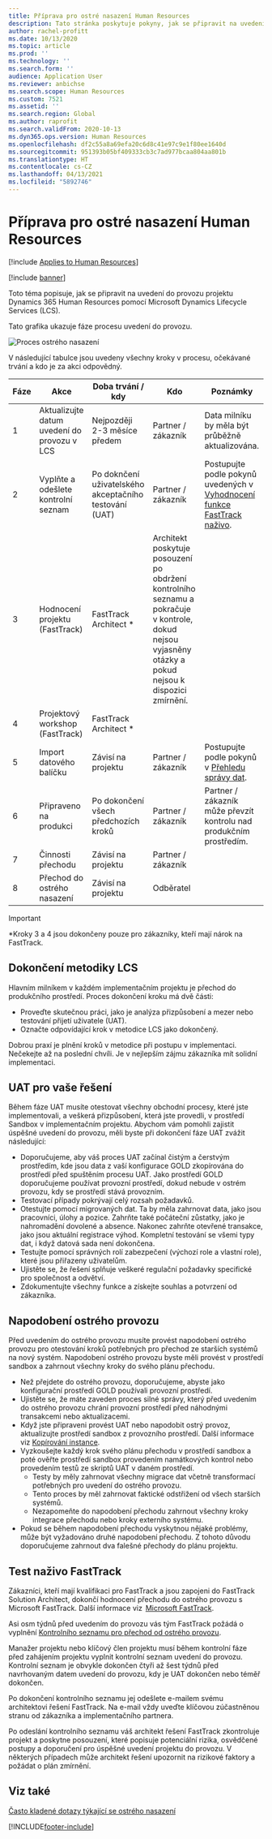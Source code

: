 ```yaml
---
title: Příprava pro ostré nasazení Human Resources
description: Tato stránka poskytuje pokyny, jak se připravit na uvedení do provozu Dynamics 365 Human Resources.
author: rachel-profitt
ms.date: 10/13/2020
ms.topic: article
ms.prod: ''
ms.technology: ''
ms.search.form: ''
audience: Application User
ms.reviewer: anbichse
ms.search.scope: Human Resources
ms.custom: 7521
ms.assetid: ''
ms.search.region: Global
ms.author: raprofit
ms.search.validFrom: 2020-10-13
ms.dyn365.ops.version: Human Resources
ms.openlocfilehash: df2c55a8a69efa20c6d8c41e97c9e1f80ee1640d
ms.sourcegitcommit: 951393b05bf409333cb3c7ad977bcaa804aa801b
ms.translationtype: HT
ms.contentlocale: cs-CZ
ms.lasthandoff: 04/13/2021
ms.locfileid: "5892746"
---
```

# <a name="prepare-for-human-resources-go-live"></a>Příprava pro ostré nasazení Human Resources

[!include [Applies to Human Resources](../includes/applies-to-hr.md)]

[!include [banner](../includes/banner.md)]

Toto téma popisuje, jak se připravit na uvedení do provozu projektu Dynamics 365 Human Resources pomocí Microsoft Dynamics Lifecycle Services (LCS). 

Tato grafika ukazuje fáze procesu uvedení do provozu. 

![Proces ostrého nasazení](./media/hr-admin-go-live-prepare-process.png)

V následující tabulce jsou uvedeny všechny kroky v procesu, očekávané trvání a kdo je za akci odpovědný.

| Fáze | Akce | Doba trvání / kdy | Kdo | Poznámky |
| --- | --- | --- | --- |--- |
| 1 | Aktualizujte datum uvedení do provozu v LCS | Nejpozději 2-3 měsíce předem | Partner / zákazník | Data milníku by měla být průběžně aktualizována. |
| 2 | Vyplňte a odešlete kontrolní seznam | Po doknčení uživatelského akceptačního testování (UAT) | Partner / zákazník | Postupujte podle pokynů uvedených v [Vyhodnocení funkce FastTrack naživo](hr-admin-go-live-prepare.md#fasttrack-go-live-assessment). |
| 3 | Hodnocení projektu (FastTrack) | FastTrack Architect * | Architekt poskytuje posouzení po obdržení kontrolního seznamu a pokračuje v kontrole, dokud nejsou vyjasněny otázky a pokud nejsou k dispozici zmírnění. |
| 4 | Projektový workshop (FastTrack) | FastTrack Architect * | |
| 5 | Import datového balíčku | Závisí na projektu | Partner / zákazník | Postupujte podle pokynů v [Přehledu správy dat](../fin-ops-core/dev-itpro/data-entities/data-entities-data-packages.md).|
| 6 | Připraveno na produkci | Po dokončení všech předchozích kroků | Partner / zákazník | Partner / zákazník může převzít kontrolu nad produkčním prostředím.|
| 7 | Činnosti přechodu | Závisí na projektu | Partner / zákazník | |
| 8 | Přechod do ostrého nasazení | Závisí na projektu | Odběratel | |

> [!IMPORTANT]
> *Kroky 3 a 4 jsou dokončeny pouze pro zákazníky, kteří mají nárok na FastTrack.

## <a name="completing-the-lcs-methodology"></a>Dokončení metodiky LCS

Hlavním milníkem v každém implementačním projektu je přechod do produkčního prostředí. Proces dokončení kroku má dvě části: 

- Proveďte skutečnou práci, jako je analýza přizpůsobení a mezer nebo testování přijetí uživatele (UAT). 
- Označte odpovídající krok v metodice LCS jako dokončený. 

Dobrou praxí je plnění kroků v metodice při postupu v implementaci. Nečekejte až na poslední chvíli. Je v nejlepším zájmu zákazníka mít solidní implementaci. 

## <a name="uat-for-your-solution"></a>UAT pro vaše řešení

Během fáze UAT musíte otestovat všechny obchodní procesy, které jste implementovali, a veškerá přizpůsobení, která jste provedli, v prostředí Sandbox v implementačním projektu. Abychom vám pomohli zajistit úspěšné uvedení do provozu, měli byste při dokončení fáze UAT zvážit následující: 

- Doporučujeme, aby váš proces UAT začínal čistým a čerstvým prostředím, kde jsou data z vaší konfigurace GOLD zkopírována do prostředí před spuštěním procesu UAT. Jako prostředí GOLD doporučujeme používat provozní prostředí, dokud nebude v ostrém provozu, kdy se prostředí stává provozním.
- Testovací případy pokrývají celý rozsah požadavků. 
- Otestujte pomocí migrovaných dat. Ta by měla zahrnovat data, jako jsou pracovníci, úlohy a pozice. Zahrňte také počáteční zůstatky, jako je nahromadění dovolené a absence. Nakonec zahrňte otevřené transakce, jako jsou aktuální registrace výhod. Kompletní testování se všemi typy dat, i když datová sada není dokončena. 
- Testujte pomocí správných rolí zabezpečení (výchozí role a vlastní role), které jsou přiřazeny uživatelům. 
- Ujistěte se, že řešení splňuje veškeré regulační požadavky specifické pro společnost a odvětví. 
- Zdokumentujte všechny funkce a získejte souhlas a potvrzení od zákazníka. 

## <a name="mock-go-live"></a>Napodobení ostrého provozu

Před uvedením do ostrého provozu musíte provést napodobení ostrého provozu pro otestování kroků potřebných pro přechod ze starších systémů na nový systém. Napodobení ostrého provozu byste měli provést v prostředí sandbox a zahrnout všechny kroky do svého plánu přechodu.

- Než přejdete do ostrého provozu, doporučujeme, abyste jako konfigurační prostředí GOLD používali provozní prostředí.
- Ujistěte se, že máte zaveden proces silné správy, který před uvedením do ostrého provozu chrání provozní prostředí před náhodnými transakcemi nebo aktualizacemi.
- Když jste připraveni provést UAT nebo napodobit ostrý provoz, aktualizujte prostředí sandbox z provozního prostředí. Další informace viz [Kopírování instance](hr-admin-setup-copy-instance.md).
- Vyzkoušejte každý krok svého plánu přechodu v prostředí sandbox a poté ověřte prostředí sandbox provedením namátkových kontrol nebo provedením testů ze skriptů UAT v daném prostředí.
  - Testy by měly zahrnovat všechny migrace dat včetně transformací potřebných pro uvedení do ostrého provozu.
  - Tento proces by měl zahrnovat faktické odstřižení od všech starších systémů.
  - Nezapomeňte do napodobení přechodu zahrnout všechny kroky integrace přechodu nebo kroky externího systému.
- Pokud se během napodobení přechodu vyskytnou nějaké problémy, může být vyžadováno druhé napodobení přechodu. Z tohoto důvodu doporučujeme zahrnout dva falešné přechody do plánu projektu.

## <a name="fasttrack-go-live-assessment"></a>Test naživo FastTrack

Zákazníci, kteří mají kvalifikaci pro FastTrack a jsou zapojeni do FastTrack Solution Architect, dokončí hodnocení přechodu do ostrého provozu s Microsoft FastTrack. Další informace viz  [Microsoft FastTrack](/dynamics365/fasttrack/). 

Asi osm týdnů před uvedením do provozu vás tým FastTrack požádá o vyplnění [Kontrolního seznamu pro přechod od ostrého provozu](https://go.microsoft.com/fwlink/?linkid=2146013).

Manažer projektu nebo klíčový člen projektu musí během kontrolní fáze před zahájením projektu vyplnit kontrolní seznam uvedení do provozu. Kontrolní seznam je obvykle dokončen čtyři až šest týdnů před navrhovaným datem uvedení do provozu, kdy je UAT dokončen nebo téměř dokončen. 

Po dokončení kontrolního seznamu jej odešlete e-mailem svému architektovi řešení FastTrack. Na e-mail vždy uveďte klíčovou zúčastněnou stranu od zákazníka a implementačního partnera. 

Po odeslání kontrolního seznamu váš architekt řešení FastTrack zkontroluje projekt a poskytne posouzení, které popisuje potenciální rizika, osvědčené postupy a doporučení pro úspěšné uvedení projektu do provozu. V některých případech může architekt řešení upozornit na rizikové faktory a požádat o plán zmírnění. 

## <a name="see-also"></a>Viz také

[Často kladené dotazy týkající se ostrého nasazení](hr-admin-go-live-faq.md)


[!INCLUDE[footer-include](../includes/footer-banner.md)]
